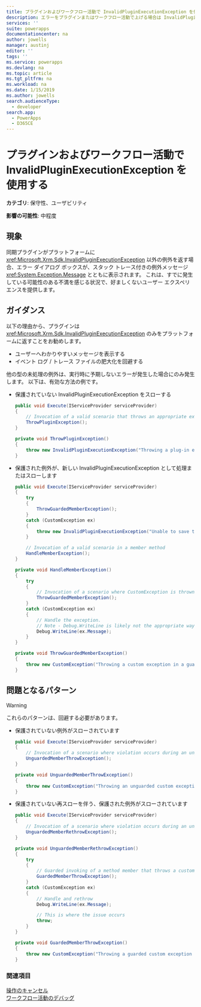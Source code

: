 ```yaml
---
title: プラグインおよびワークフロー活動で InvalidPluginExecutionException を使用する | MicrosoftDocs
description: エラーをプラグインまたはワークフロー活動で上げる場合は InvalidPluginExecutionException を使用します。
services: ''
suite: powerapps
documentationcenter: na
author: jowells
manager: austinj
editor: ''
tags: ''
ms.service: powerapps
ms.devlang: na
ms.topic: article
ms.tgt_pltfrm: na
ms.workload: na
ms.date: 1/15/2019
ms.author: jowells
search.audienceType:
  - developer
search.app:
  - PowerApps
  - D365CE
---
```

# <a name="use-invalidpluginexecutionexception-in-plug-ins-and-workflow-activities"></a>プラグインおよびワークフロー活動で InvalidPluginExecutionException を使用する

**カテゴリ**: 保守性、ユーザビリティ

**影響の可能性**: 中程度

<a name='symptoms'></a>

## <a name="symptoms"></a>現象

同期プラグインがプラットフォームに <xref:Microsoft.Xrm.Sdk.InvalidPluginExecutionException> 以外の例外を返す場合、エラー ダイアログ ボックスが、スタック トレース付きの例外メッセージ <xref:System.Exception.Message> とともに表示されます。 これは、すでに発生している可能性のある不満を感じる状況で、好ましくないユーザー エクスペリエンスを提供します。

<a name='guidance'></a>

## <a name="guidance"></a>ガイダンス

以下の理由から、プラグインは <xref:Microsoft.Xrm.Sdk.InvalidPluginExecutionException> のみをプラットフォームに返すことをお勧めします。

- ユーザーへわかりやすいメッセージを表示する
- イベント ログ / トレース ファイルの肥大化を回避する

他の型の未処理の例外は、実行時に予期しないエラーが発生した場合にのみ発生します。 以下は、有効な方法の例です。

- 保護されていない InvalidPluginExecutionException をスローする

    ```csharp
    public void Execute(IServiceProvider serviceProvider)
    {
        // Invocation of a valid scenario that throws an appropriate exception type
        ThrowPluginException();
    }
    
    private void ThrowPluginException()
    {
        throw new InvalidPluginExecutionException("Throwing a plug-in exception in a member method body");
    }
    ```

- 保護された例外が、新しい InvalidPluginExecutionException として処理またはスローします

    ```csharp
    public void Execute(IServiceProvider serviceProvider)
    {
        try
        {
            ThrowGuardedMemberException();
        }
        catch (CustomException ex)
        {
            throw new InvalidPluginExecutionException("Unable to save the contact. This is likely caused by..."), ex);
        }
    
        // Invocation of a valid scenario in a member method
        HandleMemberException();
    }
    
    private void HandleMemberException()
    {
        try
        {
            // Invocation of a scenario where CustomException is thrown
            ThrowGuardedMemberException();
        }
        catch (CustomException ex)
        {
            // Handle the exception.
            // Note - Debug.WriteLine is likely not the appropriate way to handle the exception. This is for demonstration purposes only
            Debug.WriteLine(ex.Message);
        }
    }
    
    private void ThrowGuardedMemberException()
    {
        throw new CustomException("Throwing a custom exception in a guarded member");
    }
    ```

<a name='problem'></a>

## <a name="problematic-patterns"></a>問題となるパターン

> [!WARNING]
> これらのパターンは、回避する必要があります。

- 保護されていない例外がスローされています

    ```csharp
    public void Execute(IServiceProvider serviceProvider)
    {
        // Invocation of a scenario where violation occurs during an unguarded throw
        UnguardedMemberThrowException();
    }
    
    private void UnguardedMemberThrowException()
    {
        throw new CustomException("Throwing an unguarded custom exception in a member method body");
    }
    ```

- 保護されていない再スローを伴う、保護された例外がスローされています

    ```csharp
    public void Execute(IServiceProvider serviceProvider)
    {
        // Invocation of a scenario where violation occurs during an unguarded rethrow
        UnguardedMemberRethrowException();
    }
    
    private void UnguardedMemberRethrowException()
    {
        try
        {
            // Guarded invoking of a method member that throws a custom exception
            GuardedMemberThrowException();
        }
        catch (CustomException ex)
        {
            // Handle and rethrow
            Debug.WriteLine(ex.Message);
    
            // This is where the issue occurs
            throw;
        }
    }
    
    private void GuardedMemberThrowException()
    {
        throw new CustomException("Throwing a guarded custom exception in a member method body");
    }
    ```

<a name='seealso'></a>

### <a name="see-also"></a>関連項目

[操作のキャンセル](../../handle-exceptions.md#cancelling-an-operation)<br/>
[ワークフロー活動のデバッグ](../../workflow/workflow-extensions.md#debug-workflow-activities)<br/>